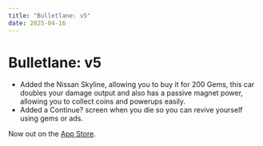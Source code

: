 ```yaml
---
title: "Bulletlane: v5"
date: 2025-04-16
---
```


# Bulletlane: v5 
- Added the Nissan Skyline, allowing you to buy it for 200 Gems, this car doubles your damage output and also has a passive magnet power, allowing you to collect coins and powerups easily.
- Added a Continue? screen when you die so you can revive yourself using gems or ads. 

Now out on the [App Store](https://apps.apple.com/us/app/bulletlane/id6743356289).